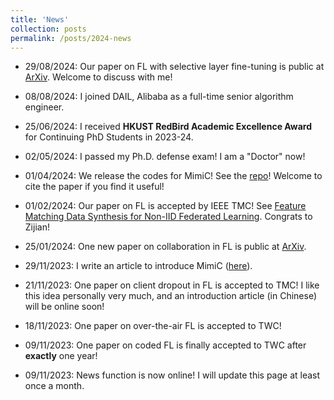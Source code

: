 ```yaml
---
title: 'News'
collection: posts
permalink: /posts/2024-news
---
```


* 29/08/2024: Our paper on FL with selective layer fine-tuning is public at [ArXiv](https://arxiv.org/abs/2408.15600). Welcome to discuss with me!

* 08/08/2024: I joined DAIL, Alibaba as a full-time senior algorithm engineer.

* 25/06/2024: I received **HKUST RedBird Academic Excellence Award** for Continuing PhD Students in 2023-24.

* 02/05/2024: I passed my Ph.D. defense exam! I am a "Doctor" now! 

* 01/04/2024: We release the codes for MimiC! See the [repo](https://github.com/hiyuchang/mimic_codes/)! Welcome to cite the paper if you find it useful!

* 01/02/2024: Our paper on FL is accepted by IEEE TMC! See [Feature Matching Data Synthesis for Non-IID Federated Learning](https://arxiv.org/pdf/2308.04761). Congrats to Zijian!

* 25/01/2024: One new paper on collaboration in FL is public at [ArXiv](https://arxiv.org/abs/2401.13236).

* 29/11/2023: I write an article to introduce MimiC ([here](https://mp.weixin.qq.com/s/7M-OLONznfRvQf-FPIKuIw)).

* 21/11/2023: One paper on client dropout in FL is accepted to TMC! I like this idea personally very much, and an introduction article (in Chinese) will be online soon!

* 18/11/2023: One paper on over-the-air FL is accepted to TWC!

* 09/11/2023: One paper on coded FL is finally accepted to TWC after **exactly** one year!
  
* 09/11/2023: News function is now online! I will update this page at least once a month.
